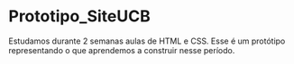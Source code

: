 # Prototipo_SiteUCB
Estudamos durante 2 semanas aulas de HTML e CSS. Esse é um protótipo representando o que aprendemos a construir nesse período.
